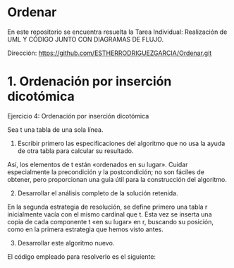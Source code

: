# Ordenar
En este repositorio se encuentra resuelta la Tarea Individual: Realización de UML Y CÓDIGO JUNTO CON DIAGRAMAS DE FLUJO.

Dirección: https://github.com/ESTHERRODRIGUEZGARCIA/Ordenar.git

# 1. Ordenación por inserción dicotómica

Ejercicio 4: Ordenación por inserción dicotómica

Sea t una tabla de una sola línea.
1. Escribir primero las especificaciones del algoritmo que no usa la ayuda de otra tabla para calcular su resultado.

Así, los elementos de t están «ordenados en su lugar». Cuidar especialmente la precondición y la postcondición; no son fáciles de obtener, pero proporcionan una guía útil para la construcción del algoritmo.

2. Desarrollar el análisis completo de la solución retenida.

En la segunda estrategia de resolución, se define primero una tabla r inicialmente vacía con el mismo cardinal que t. Esta vez se inserta una copia de cada componente t «en su lugar» en r, buscando su posición, como en la primera estrategia que hemos visto antes.

3. Desarrollar este algoritmo nuevo.

El código empleado para resolverlo es el siguiente:
